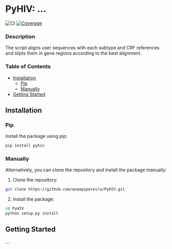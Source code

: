 # PyHIV: ...

![CI](https://github.com/anaapspereira/PyHIV/actions/workflows/ci.yml/badge.svg)
[![Coverage](https://img.shields.io/codecov/c/github/anaapspereira/PyHIV/main.svg)](https://codecov.io/gh/anaapspereira/PyHIV)

### Description

The script aligns user sequences with each subtype and CRF references and slipts them in gene regions according to the best alignment. 

### Table of Contents

- [Installation](#installation)
    - [Pip](#pip)
    - [Manually](#manually)
- [Getting Started](#getting-started)

## Installation

### Pip

Install the package using pip:

```bash
pip install pyhiv
```

### Manually

Alternatively, you can clone the repository and install the package manually:

1. Clone the repository:

```bash
git clone https://github.com/anaapspereira/PyHIV.git
```

2. Install the package:

```bash
cd PyHIV
python setup.py install
```

## Getting Started

...
